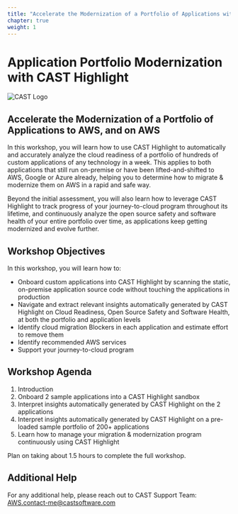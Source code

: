 ```yaml
--- 
title: "Accelerate the Modernization of a Portfolio of Applications with CAST Highlight" 
chapter: true 
weight: 1
--- 
```


# Application Portfolio Modernization with CAST Highlight 
![CAST Logo](/images/CAST_Logo.png) 

## Accelerate the Modernization of a Portfolio of Applications to AWS, and on AWS 

In this workshop, you will learn how to use CAST Highlight to automatically and accurately analyze the cloud readiness of a portfolio of hundreds of custom applications of any technology in a week. This applies to both applications that still run on-premise or have been lifted-and-shifted to AWS, Google or Azure already, helping you to determine how to migrate & modernize them on AWS in a rapid and safe way. 

Beyond the initial assessment, you will also learn how to leverage CAST Highlight to track progress of your journey-to-cloud program throughout its lifetime, and continuously analyze the open source safety and software health of your entire portfolio over time, as applications keep getting modernized and evolve further. 

## Workshop Objectives

In this workshop, you will learn how to: 
- Onboard custom applications into CAST Highlight by scanning the static, on-premise application source code without touching the applications in production
- Navigate and extract relevant insights automatically generated by CAST Highlight on Cloud Readiness, Open Source Safety and Software Health, at both the portfolio and application levels
- Identify cloud migration Blockers in each application and estimate effort to remove them 
- Identify recommended AWS services 
- Support your journey-to-cloud program 

## Workshop Agenda 

1. Introduction 
2. Onboard 2 sample applications into a CAST Highlight sandbox 
3. Interpret insights automatically generated by CAST Highlight on the 2 applications 
4. Interpret insights automatically generated by CAST Highlight on a pre-loaded sample portfolio of 200+ applications 
5. Learn how to manage your migration & modernization program continuously using CAST Highlight 

Plan on taking about 1.5 hours to complete the full workshop.  

## Additional Help 

For any additional help, please reach out to CAST Support Team: AWS.contact-me@castsoftware.com
